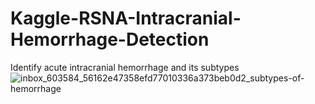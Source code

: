 # Kaggle-RSNA-Intracranial-Hemorrhage-Detection
Identify acute intracranial hemorrhage and its subtypes 
![inbox_603584_56162e47358efd77010336a373beb0d2_subtypes-of-hemorrhage](https://user-images.githubusercontent.com/37455387/68142919-5d5a9a80-ff56-11e9-94f9-b1af4a176bc1.png)
